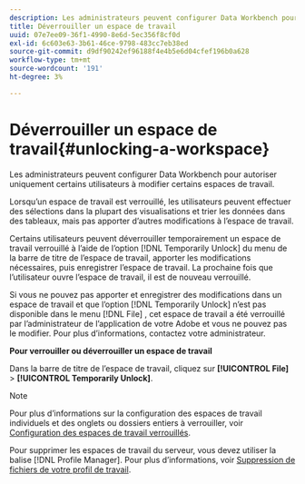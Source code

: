 ```yaml
---
description: Les administrateurs peuvent configurer Data Workbench pour autoriser uniquement certains utilisateurs à modifier certains espaces de travail.
title: Déverrouiller un espace de travail
uuid: 07e7ee09-36f1-4990-8e6d-5ec356f8cf0d
exl-id: 6c603e63-3b61-46ce-9798-483cc7eb38ed
source-git-commit: d9df90242ef96188f4e4b5e6d04cfef196b0a628
workflow-type: tm+mt
source-wordcount: '191'
ht-degree: 3%

---
```


# Déverrouiller un espace de travail{#unlocking-a-workspace}

Les administrateurs peuvent configurer Data Workbench pour autoriser uniquement certains utilisateurs à modifier certains espaces de travail.

Lorsqu’un espace de travail est verrouillé, les utilisateurs peuvent effectuer des sélections dans la plupart des visualisations et trier les données dans des tableaux, mais pas apporter d’autres modifications à l’espace de travail.

Certains utilisateurs peuvent déverrouiller temporairement un espace de travail verrouillé à l’aide de l’option [!DNL Temporarily Unlock] du menu de la barre de titre de l’espace de travail, apporter les modifications nécessaires, puis enregistrer l’espace de travail. La prochaine fois que l’utilisateur ouvre l’espace de travail, il est de nouveau verrouillé.

Si vous ne pouvez pas apporter et enregistrer des modifications dans un espace de travail et que l’option [!DNL Temporarily Unlock] n’est pas disponible dans le menu [!DNL File] , cet espace de travail a été verrouillé par l’administrateur de l’application de votre Adobe et vous ne pouvez pas le modifier. Pour plus d’informations, contactez votre administrateur.

**Pour verrouiller ou déverrouiller un espace de travail**

Dans la barre de titre de l’espace de travail, cliquez sur **[!UICONTROL File]** > **[!UICONTROL Temporarily Unlock]**.

>[!NOTE]
>
>Pour plus d’informations sur la configuration des espaces de travail individuels et des onglets ou dossiers entiers à verrouiller, voir [Configuration des espaces de travail verrouillés](../../../home/c-get-started/c-intf-anlys-ftrs/c-config-locked-wkspc/c-config-locked-wkspc.md#concept-b6ce110bbed645d89f29373b5106836a).

Pour supprimer les espaces de travail du serveur, vous devez utiliser la balise [!DNL Profile Manager]. Pour plus d’informations, voir [Suppression de fichiers de votre profil de travail](../../../home/c-get-started/c-admin-intrf/c-prof-mgr/t-del-files-wkg-prof.md#task-1e29c25e6c824cc9b51cb651e835856b).
